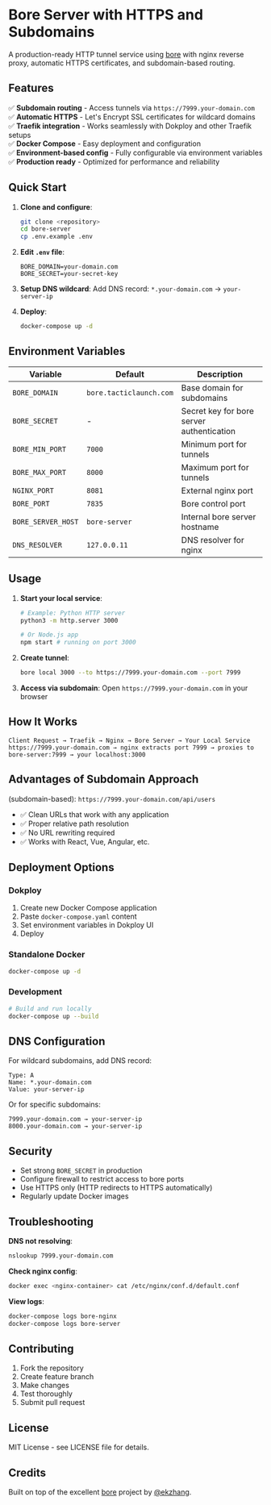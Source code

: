 # Bore Server with HTTPS and Subdomains

A production-ready HTTP tunnel service using [bore](https://github.com/ekzhang/bore) with nginx reverse proxy, automatic HTTPS certificates, and subdomain-based routing.

## Features

✅ **Subdomain routing** - Access tunnels via `https://7999.your-domain.com`
✅ **Automatic HTTPS** - Let's Encrypt SSL certificates for wildcard domains  
✅ **Traefik integration** - Works seamlessly with Dokploy and other Traefik setups  
✅ **Docker Compose** - Easy deployment and configuration  
✅ **Environment-based config** - Fully configurable via environment variables  
✅ **Production ready** - Optimized for performance and reliability  

## Quick Start

1. **Clone and configure**:
   ```bash
   git clone <repository>
   cd bore-server
   cp .env.example .env
   ```

2. **Edit `.env` file**:
   ```env
   BORE_DOMAIN=your-domain.com
   BORE_SECRET=your-secret-key
   ```

3. **Setup DNS wildcard**:
   Add DNS record: `*.your-domain.com` → `your-server-ip`

4. **Deploy**:
   ```bash
   docker-compose up -d
   ```

## Environment Variables

| Variable | Default | Description |
|----------|---------|-------------|
| `BORE_DOMAIN` | `bore.tacticlaunch.com` | Base domain for subdomains |
| `BORE_SECRET` | - | Secret key for bore server authentication |
| `BORE_MIN_PORT` | `7000` | Minimum port for tunnels |
| `BORE_MAX_PORT` | `8000` | Maximum port for tunnels |
| `NGINX_PORT` | `8081` | External nginx port |
| `BORE_PORT` | `7835` | Bore control port |
| `BORE_SERVER_HOST` | `bore-server` | Internal bore server hostname |
| `DNS_RESOLVER` | `127.0.0.11` | DNS resolver for nginx |

## Usage

1. **Start your local service**:
   ```bash
   # Example: Python HTTP server
   python3 -m http.server 3000
   
   # Or Node.js app
   npm start # running on port 3000
   ```

2. **Create tunnel**:
   ```bash
   bore local 3000 --to https://7999.your-domain.com --port 7999
   ```

3. **Access via subdomain**:
   Open `https://7999.your-domain.com` in your browser

## How It Works

```
Client Request → Traefik → Nginx → Bore Server → Your Local Service
https://7999.your-domain.com → nginx extracts port 7999 → proxies to bore-server:7999 → your localhost:3000
```

## Advantages of Subdomain Approach

(subdomain-based): `https://7999.your-domain.com/api/users`
- ✅ Clean URLs that work with any application
- ✅ Proper relative path resolution
- ✅ No URL rewriting required
- ✅ Works with React, Vue, Angular, etc.

## Deployment Options

### Dokploy
1. Create new Docker Compose application
2. Paste `docker-compose.yaml` content
3. Set environment variables in Dokploy UI
4. Deploy

### Standalone Docker
```bash
docker-compose up -d
```

### Development
```bash
# Build and run locally
docker-compose up --build
```

## DNS Configuration

For wildcard subdomains, add DNS record:
```
Type: A
Name: *.your-domain.com
Value: your-server-ip
```

Or for specific subdomains:
```
7999.your-domain.com → your-server-ip
8000.your-domain.com → your-server-ip
```

## Security

- Set strong `BORE_SECRET` in production
- Configure firewall to restrict access to bore ports
- Use HTTPS only (HTTP redirects to HTTPS automatically)
- Regularly update Docker images

## Troubleshooting

**DNS not resolving**:
```bash
nslookup 7999.your-domain.com
```

**Check nginx config**:
```bash
docker exec <nginx-container> cat /etc/nginx/conf.d/default.conf
```

**View logs**:
```bash
docker-compose logs bore-nginx
docker-compose logs bore-server
```

## Contributing

1. Fork the repository
2. Create feature branch
3. Make changes
4. Test thoroughly
5. Submit pull request

## License

MIT License - see LICENSE file for details.

## Credits

Built on top of the excellent [bore](https://github.com/ekzhang/bore) project by [@ekzhang](https://github.com/ekzhang).
